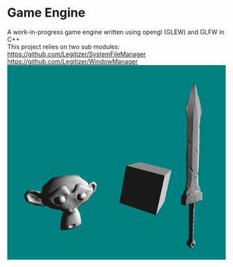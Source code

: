 # Game Engine
A work-in-progress game engine written using opengl (GLEW) and GLFW in C++ \
This project relies on two sub modules: \
https://github.com/Legitizer/SystemFileManager \
https://github.com/Legitizer/WindowManager
![alt text](https://github.com/Legitizer/GameEngine/blob/master/GameEngineScreen.png)

